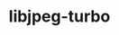 ---
title: "libjpeg-turbo"
layout: cache
categories: [package, v0.18.1]
meta: {"versions": ["2.1.3"], "compilers": ["gcc@=7.3.1", "gcc@=7.5.0"], "oss": ["amzn2", "ubuntu18.04"], "platforms": ["linux"], "targets": ["aarch64", "graviton2", "x86_64", "x86_64_v3", "x86_64_v4"], "stacks": ["aws-ahug", "aws-ahug-aarch64", "aws-isc", "aws-isc-aarch64", "data-vis-sdk", "e4s", "radiuss", "root"], "num_specs": 6, "num_specs_by_stack": {"aws-ahug": 2, "aws-isc": 2, "root": 6, "aws-isc-aarch64": 2, "aws-ahug-aarch64": 2, "radiuss": 1, "e4s": 1, "data-vis-sdk": 1}}
spec_details: [{"hash": "gs56dj33zq57uiw747ubcf5wdjxcwbrc", "compiler": "gcc@=7.3.1", "versions": ["2.1.3"], "os": "amzn2", "platform": "linux", "target": "x86_64_v4", "variants": [], "stacks": ["aws-ahug", "aws-isc", "root"], "size": "-", "tarball": "https://binaries.spack.io/v0.18.1/build_cache/linux-amzn2-x86_64_v4/gcc-7.3.1/libjpeg-turbo-2.1.3/linux-amzn2-x86_64_v4-gcc-7.3.1-libjpeg-turbo-2.1.3-gs56dj33zq57uiw747ubcf5wdjxcwbrc.spack"}, {"hash": "kz3gg7furm5qnnqh3wv5nks4ul4hkgo6", "compiler": "gcc@=7.3.1", "versions": ["2.1.3"], "os": "amzn2", "platform": "linux", "target": "x86_64_v3", "variants": [], "stacks": ["aws-ahug", "aws-isc", "root"], "size": "-", "tarball": "https://binaries.spack.io/v0.18.1/build_cache/linux-amzn2-x86_64_v3/gcc-7.3.1/libjpeg-turbo-2.1.3/linux-amzn2-x86_64_v3-gcc-7.3.1-libjpeg-turbo-2.1.3-kz3gg7furm5qnnqh3wv5nks4ul4hkgo6.spack"}, {"hash": "hz5k22g4exojjcl2tg42v5ggu5hbimc7", "compiler": "gcc@=7.3.1", "versions": ["2.1.3"], "os": "amzn2", "platform": "linux", "target": "aarch64", "variants": [], "stacks": ["aws-isc-aarch64", "aws-ahug-aarch64", "root"], "size": "-", "tarball": "https://binaries.spack.io/v0.18.1/build_cache/linux-amzn2-aarch64/gcc-7.3.1/libjpeg-turbo-2.1.3/linux-amzn2-aarch64-gcc-7.3.1-libjpeg-turbo-2.1.3-hz5k22g4exojjcl2tg42v5ggu5hbimc7.spack"}, {"hash": "cdxcqmysjctqjz3zwkuluxanz3fdnfzd", "compiler": "gcc@=7.5.0", "versions": ["2.1.3"], "os": "ubuntu18.04", "platform": "linux", "target": "x86_64", "variants": [], "stacks": ["root", "radiuss", "e4s"], "size": "-", "tarball": "https://binaries.spack.io/v0.18.1/build_cache/linux-ubuntu18.04-x86_64/gcc-7.5.0/libjpeg-turbo-2.1.3/linux-ubuntu18.04-x86_64-gcc-7.5.0-libjpeg-turbo-2.1.3-cdxcqmysjctqjz3zwkuluxanz3fdnfzd.spack"}, {"hash": "o5y7nrinux257uyrncatxszt4wb5dhxm", "compiler": "gcc@=7.5.0", "versions": ["2.1.3"], "os": "ubuntu18.04", "platform": "linux", "target": "x86_64", "variants": [], "stacks": ["data-vis-sdk", "root"], "size": "-", "tarball": "https://binaries.spack.io/v0.18.1/build_cache/linux-ubuntu18.04-x86_64/gcc-7.5.0/libjpeg-turbo-2.1.3/linux-ubuntu18.04-x86_64-gcc-7.5.0-libjpeg-turbo-2.1.3-o5y7nrinux257uyrncatxszt4wb5dhxm.spack"}, {"hash": "atbsk4pmkdmyrpjyznfu4nbyucsmcqa2", "compiler": "gcc@=7.3.1", "versions": ["2.1.3"], "os": "amzn2", "platform": "linux", "target": "graviton2", "variants": [], "stacks": ["aws-isc-aarch64", "aws-ahug-aarch64", "root"], "size": "-", "tarball": "https://binaries.spack.io/v0.18.1/build_cache/linux-amzn2-graviton2/gcc-7.3.1/libjpeg-turbo-2.1.3/linux-amzn2-graviton2-gcc-7.3.1-libjpeg-turbo-2.1.3-atbsk4pmkdmyrpjyznfu4nbyucsmcqa2.spack"}]
---